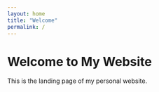 ```yaml
---
layout: home
title: "Welcome"
permalink: /
---
```


# Welcome to My Website

This is the landing page of my personal website.
